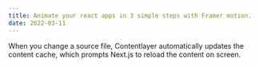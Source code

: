 ```yaml
---
title: Animate your react apps in 3 simple steps with Framer motion.
date: 2022-03-11
---
```


When you change a source file, Contentlayer automatically updates the content cache, which prompts Next.js to reload the content on screen.
